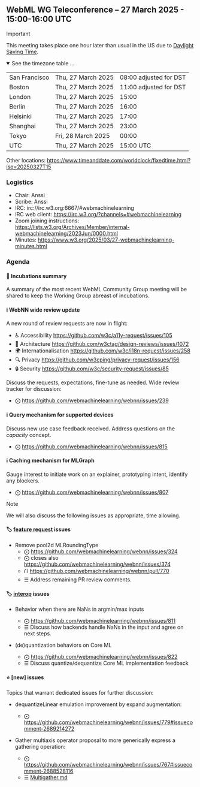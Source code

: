 ## WebML WG Teleconference – 27 March 2025 - 15:00-16:00 UTC

> [!IMPORTANT]
>This meeting takes place one hour later than usual in the US due to [Daylight Saving Time](https://www.timeanddate.com/time/dst/2025a.html).

<details open><summary>See the timezone table ...</summary>
<table>
<tr><td> San Francisco <td> Thu, 27 March 2025 <td> 08:00 adjusted for DST
<tr><td> Boston <td> Thu, 27 March 2025 <td> 11:00 adjusted for DST
<tr><td> London <td> Thu, 27 March 2025 <td> 15:00  
<tr><td> Berlin <td> Thu, 27 March 2025 <td> 16:00 
<tr><td> Helsinki <td> Thu, 27 March 2025 <td> 17:00 
<tr><td> Shanghai <td> Thu, 27 March 2025 <td> 23:00
<tr><td> Tokyo <td> Fri, 28 March 2025 <td> 00:00
<tr><td> UTC <td> Thu, 27 March 2025 <td> 15:00 UTC
</table>

Other locations: https://www.timeanddate.com/worldclock/fixedtime.html?iso=20250327T15
</details>

### Logistics

* Chair: Anssi
* Scribe: Anssi
* IRC: irc://irc.w3.org:6667/#webmachinelearning
* IRC web client: https://irc.w3.org/?channels=#webmachinelearning
* Zoom joining instructions: https://lists.w3.org/Archives/Member/internal-webmachinelearning/2023Jun/0000.html
* Minutes: https://www.w3.org/2025/03/27-webmachinelearning-minutes.html

### Agenda

#### 🧪 Incubations summary

A summary of the most recent WebML Community Group meeting will be shared to keep the Working Group abreast of incubations.

#### ℹ️ WebNN wide review update

A new round of review requests are now in flight:

- ♿ Accessibility https://github.com/w3c/a11y-request/issues/105
- 📐 Architecture https://github.com/w3ctag/design-reviews/issues/1072
- 🌍 Internationalisation https://github.com/w3c/i18n-request/issues/258
- 🔍 Privacy https://github.com/w3cping/privacy-request/issues/156
- 🔒 Security https://github.com/w3c/security-request/issues/85

Discuss the requests, expectations, fine-tune as needed. Wide review tracker for discussion: 

- ⨀ https://github.com/webmachinelearning/webnn/issues/239

#### ℹ️ Query mechanism for supported devices

Discuss new use case feedback received. Address questions on the _capacity_ concept.

- ⨀ https://github.com/webmachinelearning/webnn/issues/815

#### ℹ️ Caching mechanism for MLGraph

Gauge interest to initiate work on an explainer, prototyping intent, identify any blockers.

  - ⨀ https://github.com/webmachinelearning/webnn/issues/807


>[!NOTE]
>We will also discuss the following issues as appropriate, time allowing.

#### 🏷️ [feature request](https://github.com/webmachinelearning/webnn/labels/feature%20request) issues

- Remove pool2d MLRoundingType
  - ⨀ https://github.com/webmachinelearning/webnn/issues/324
  - ⨀ closes also https://github.com/webmachinelearning/webnn/issues/374
  - ⛙ https://github.com/webmachinelearning/webnn/pull/770
  - ☰ Address remaining PR review comments.

#### 🏷️ [interop](https://github.com/webmachinelearning/webnn/labels/interop) issues

- Behavior when there are NaNs in argmin/max inputs
  - ⨀ https://github.com/webmachinelearning/webnn/issues/811
  - ☰ Discuss how backends handle NaNs in the input and agree on next steps.

- (de)quantization behaviors on Core ML
  - ⨀ https://github.com/webmachinelearning/webnn/issues/822
  - ☰ Discuss quantize/dequantize Core ML implementation feedback

#### ⭐ [new] issues

Topics that warrant dedicated issues for further discussion:

- dequantizeLinear emulation improvement by expand augmentation:
  - ⨀ https://github.com/webmachinelearning/webnn/issues/779#issuecomment-2689214272

- Gather multiaxis operator proposal to more generically express a gathering operation:
  - ⨀ https://github.com/webmachinelearning/webnn/issues/767#issuecomment-2688528116
  - ☰ [Multigather.md](https://github.com/fdwr/MachineLearningOperators/blob/master/Multigather.md)
